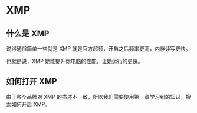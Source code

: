 # XMP

## 什么是 XMP

说得通俗简单一些就是 XMP 就是官方超频，开启之后频率更高，内存读写更快。

也就是说，XMP 她能提升你电脑的性能，让她运行的更快。

## 如何打开 XMP

由于各个品牌对 XMP 的描述不一致，所以我们需要使用第一章学习到的知识，搜索如何开启 XMP。
